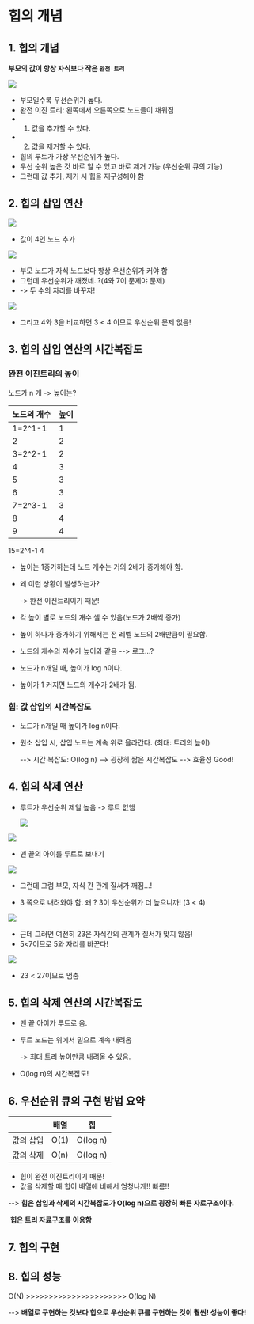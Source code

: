 # 힙의 개념

## 1. 힙의 개념

**부모의 값이 항상 자식보다 작은 `완전 트리`**

![](./cap1.JPG)

- 부모일수록 우선순위가 높다. 
- 완전 이진 트리: 왼쪽에서 오른쪽으로 노드들이 채워짐
- 1) 값을 추가할 수 있다.
- 2) 값을 제거할 수 있다.
- 힙의 루트가 가장 우선순위가 높다. 
- 우선 순위 높은 것 바로 알 수 있고 바로 제거 가능 (우선순위 큐의 기능)
- 그런데 값 추가, 제거 시 힙을 재구성해야 함

## 2. 힙의 삽입 연산

![](./cap2.JPG)

- 값이 4인 노드 추가

![](./insert_cap1.JPG)

- 부모 노드가 자식 노드보다 항상 우선순위가 커야 함
- 그런데 우선순위가 깨졌네..?(4와 7이 문제야 문제)
- -> 두 수의 자리를 바꾸자!

![](./insert_cap2.JPG)

- 그리고 4와 3을 비교하면 3 < 4 이므로 우선순위 문제 없음!

## 3. 힙의 삽입 연산의 시간복잡도

### 완전 이진트리의 높이

노드가 n 개 -> 높이는?

| 노드의 개수 | 높이 |
| ----------- | ---- |
| 1=2^1-1     | 1    |
| 2           | 2    |
| 3=2^2-1     | 2    |
| 4           | 3    |
| 5           | 3    |
| 6           | 3    |
| 7=2^3-1     | 3    |
| 8           | 4    |
| 9           | 4    |

15=2^4-1																				4

- 높이는 1증가하는데 노드 개수는 거의 2배가 증가해야 함. 

- 왜 이런 상황이 발생하는가?

  -> 완전 이진트리이기 때문!

- 각 높이 별로 노드의 개수 셀 수 있음(노드가 2배씩 증가)

- 높이 하나가 증가하기 위해서는 전 레벨 노드의 2배만큼이 필요함.

- 노드의 개수의 지수가 높이와 같음 --> 로그...?

- 노드가 n개일 때, 높이가 log n이다.

- 높이가 1 커지면 노드의 개수가 2배가 됨.

### 힙: 값 삽입의 시간복잡도

- 노드가 n개일 때 높이가 log n이다.

- 원소 삽입 시, 삽입 노드는 계속 위로 올라간다. (최대: 트리의 높이)

  --> 시간 복잡도: O(log n) --> 굉장히 짧은 시간복잡도 --> 효율성 Good!

## 4. 힙의 삭제 연산

- 루트가 우선순위 제일 높음 -> 루트 없앰

  ![](./heap1.JPG)

![](./delete_cap1.JPG)

- 맨 끝의 아이를 루트로 보내기

![](./delete_cap2.JPG)

- 그런데 그럼 부모, 자식 간 관계 질서가 깨짐...!

- 3 쪽으로 내려와야 함. 왜 ? 3이 우선순위가 더 높으니까! (3 < 4)

![](./delete_cap3.JPG)

- 근데 그러면 여전히 23은 자식간의 관계가 질서가 맞지 않음!
- 5<7이므로 5와 자리를 바꾼다!

![](./delete_cap4.JPG)

- 23 < 27이므로 멈춤

## 5. 힙의 삭제 연산의 시간복잡도

- 맨 끝 아이가 루트로 옴.

- 루트 노드는 위에서 밑으로 계속 내려옴 

  -> 최대 트리 높이만큼 내려올 수 있음.

- O(log n)의 시간복잡도!

## 6. 우선순위 큐의 구현 방법 요약 

|           | 배열 | 힙       |
| --------- | ---- | -------- |
| 값의 삽입 | O(1) | O(log n) |
| 값의 삭제 | O(n) | O(log n) |

- 힙이 완전 이진트리이기 때문!
- 값을 삭제할 때 힙이 배열에 비해서 엄청나게!! 빠름!!

--> **힙은 삽입과 삭제의 시간복잡도가 O(log n)으로 굉장히 빠른 자료구조이다.**

​     **힙은 트리 자료구조를 이용함**

## 7. 힙의 구현

## 8. 힙의 성능

O(N)    >>>>>>>>>>>>>>>>>>>>>> O(log N)

--> **배열로 구현하는 것보다 힙으로 우선순위 큐를 구현하는 것이 훨씬! 성능이 좋다!**

